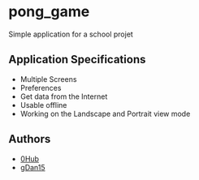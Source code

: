 # pong_game
Simple application for a school projet

## Application Specifications
* Multiple Screens
* Preferences
* Get data from the Internet
* Usable offline
* Working on the Landscape and Portrait view mode

## Authors
* [0Hub](https://github.com/0Hub0/) 
* [gDan15](https://github.com/gDan15) 
